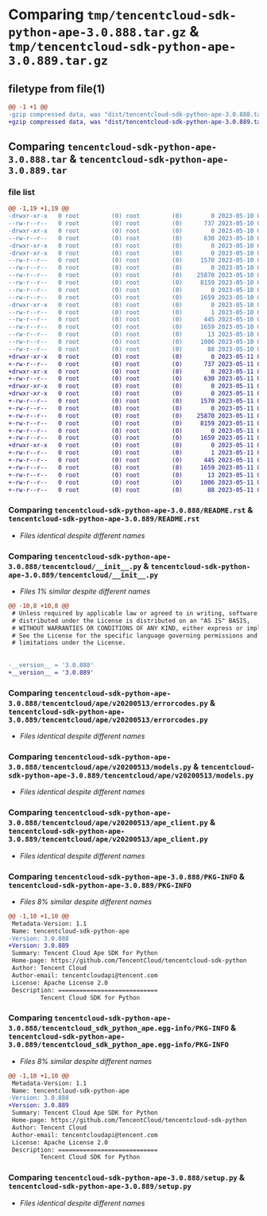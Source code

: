# Comparing `tmp/tencentcloud-sdk-python-ape-3.0.888.tar.gz` & `tmp/tencentcloud-sdk-python-ape-3.0.889.tar.gz`

## filetype from file(1)

```diff
@@ -1 +1 @@
-gzip compressed data, was "dist/tencentcloud-sdk-python-ape-3.0.888.tar", last modified: Wed May 10 01:47:32 2023, max compression
+gzip compressed data, was "dist/tencentcloud-sdk-python-ape-3.0.889.tar", last modified: Thu May 11 02:17:44 2023, max compression
```

## Comparing `tencentcloud-sdk-python-ape-3.0.888.tar` & `tencentcloud-sdk-python-ape-3.0.889.tar`

### file list

```diff
@@ -1,19 +1,19 @@
-drwxr-xr-x   0 root         (0) root         (0)        0 2023-05-10 01:47:32.000000 tencentcloud-sdk-python-ape-3.0.888/
--rw-r--r--   0 root         (0) root         (0)      737 2023-05-10 01:47:32.000000 tencentcloud-sdk-python-ape-3.0.888/README.rst
-drwxr-xr-x   0 root         (0) root         (0)        0 2023-05-10 01:47:32.000000 tencentcloud-sdk-python-ape-3.0.888/tencentcloud/
--rw-r--r--   0 root         (0) root         (0)      630 2023-05-10 01:47:32.000000 tencentcloud-sdk-python-ape-3.0.888/tencentcloud/__init__.py
-drwxr-xr-x   0 root         (0) root         (0)        0 2023-05-10 01:47:32.000000 tencentcloud-sdk-python-ape-3.0.888/tencentcloud/ape/
-drwxr-xr-x   0 root         (0) root         (0)        0 2023-05-10 01:47:32.000000 tencentcloud-sdk-python-ape-3.0.888/tencentcloud/ape/v20200513/
--rw-r--r--   0 root         (0) root         (0)     1570 2023-05-10 01:47:32.000000 tencentcloud-sdk-python-ape-3.0.888/tencentcloud/ape/v20200513/errorcodes.py
--rw-r--r--   0 root         (0) root         (0)        0 2023-05-10 01:47:32.000000 tencentcloud-sdk-python-ape-3.0.888/tencentcloud/ape/v20200513/__init__.py
--rw-r--r--   0 root         (0) root         (0)    25870 2023-05-10 01:47:32.000000 tencentcloud-sdk-python-ape-3.0.888/tencentcloud/ape/v20200513/models.py
--rw-r--r--   0 root         (0) root         (0)     8159 2023-05-10 01:47:32.000000 tencentcloud-sdk-python-ape-3.0.888/tencentcloud/ape/v20200513/ape_client.py
--rw-r--r--   0 root         (0) root         (0)        0 2023-05-10 01:47:32.000000 tencentcloud-sdk-python-ape-3.0.888/tencentcloud/ape/__init__.py
--rw-r--r--   0 root         (0) root         (0)     1659 2023-05-10 01:47:32.000000 tencentcloud-sdk-python-ape-3.0.888/PKG-INFO
-drwxr-xr-x   0 root         (0) root         (0)        0 2023-05-10 01:47:32.000000 tencentcloud-sdk-python-ape-3.0.888/tencentcloud_sdk_python_ape.egg-info/
--rw-r--r--   0 root         (0) root         (0)        1 2023-05-10 01:47:32.000000 tencentcloud-sdk-python-ape-3.0.888/tencentcloud_sdk_python_ape.egg-info/dependency_links.txt
--rw-r--r--   0 root         (0) root         (0)      445 2023-05-10 01:47:32.000000 tencentcloud-sdk-python-ape-3.0.888/tencentcloud_sdk_python_ape.egg-info/SOURCES.txt
--rw-r--r--   0 root         (0) root         (0)     1659 2023-05-10 01:47:32.000000 tencentcloud-sdk-python-ape-3.0.888/tencentcloud_sdk_python_ape.egg-info/PKG-INFO
--rw-r--r--   0 root         (0) root         (0)       13 2023-05-10 01:47:32.000000 tencentcloud-sdk-python-ape-3.0.888/tencentcloud_sdk_python_ape.egg-info/top_level.txt
--rw-r--r--   0 root         (0) root         (0)     1006 2023-05-10 01:47:32.000000 tencentcloud-sdk-python-ape-3.0.888/setup.py
--rw-r--r--   0 root         (0) root         (0)       88 2023-05-10 01:47:32.000000 tencentcloud-sdk-python-ape-3.0.888/setup.cfg
+drwxr-xr-x   0 root         (0) root         (0)        0 2023-05-11 02:17:44.000000 tencentcloud-sdk-python-ape-3.0.889/
+-rw-r--r--   0 root         (0) root         (0)      737 2023-05-11 02:17:44.000000 tencentcloud-sdk-python-ape-3.0.889/README.rst
+drwxr-xr-x   0 root         (0) root         (0)        0 2023-05-11 02:17:44.000000 tencentcloud-sdk-python-ape-3.0.889/tencentcloud/
+-rw-r--r--   0 root         (0) root         (0)      630 2023-05-11 02:17:44.000000 tencentcloud-sdk-python-ape-3.0.889/tencentcloud/__init__.py
+drwxr-xr-x   0 root         (0) root         (0)        0 2023-05-11 02:17:44.000000 tencentcloud-sdk-python-ape-3.0.889/tencentcloud/ape/
+drwxr-xr-x   0 root         (0) root         (0)        0 2023-05-11 02:17:44.000000 tencentcloud-sdk-python-ape-3.0.889/tencentcloud/ape/v20200513/
+-rw-r--r--   0 root         (0) root         (0)     1570 2023-05-11 02:17:44.000000 tencentcloud-sdk-python-ape-3.0.889/tencentcloud/ape/v20200513/errorcodes.py
+-rw-r--r--   0 root         (0) root         (0)        0 2023-05-11 02:17:44.000000 tencentcloud-sdk-python-ape-3.0.889/tencentcloud/ape/v20200513/__init__.py
+-rw-r--r--   0 root         (0) root         (0)    25870 2023-05-11 02:17:44.000000 tencentcloud-sdk-python-ape-3.0.889/tencentcloud/ape/v20200513/models.py
+-rw-r--r--   0 root         (0) root         (0)     8159 2023-05-11 02:17:44.000000 tencentcloud-sdk-python-ape-3.0.889/tencentcloud/ape/v20200513/ape_client.py
+-rw-r--r--   0 root         (0) root         (0)        0 2023-05-11 02:17:44.000000 tencentcloud-sdk-python-ape-3.0.889/tencentcloud/ape/__init__.py
+-rw-r--r--   0 root         (0) root         (0)     1659 2023-05-11 02:17:44.000000 tencentcloud-sdk-python-ape-3.0.889/PKG-INFO
+drwxr-xr-x   0 root         (0) root         (0)        0 2023-05-11 02:17:44.000000 tencentcloud-sdk-python-ape-3.0.889/tencentcloud_sdk_python_ape.egg-info/
+-rw-r--r--   0 root         (0) root         (0)        1 2023-05-11 02:17:44.000000 tencentcloud-sdk-python-ape-3.0.889/tencentcloud_sdk_python_ape.egg-info/dependency_links.txt
+-rw-r--r--   0 root         (0) root         (0)      445 2023-05-11 02:17:44.000000 tencentcloud-sdk-python-ape-3.0.889/tencentcloud_sdk_python_ape.egg-info/SOURCES.txt
+-rw-r--r--   0 root         (0) root         (0)     1659 2023-05-11 02:17:44.000000 tencentcloud-sdk-python-ape-3.0.889/tencentcloud_sdk_python_ape.egg-info/PKG-INFO
+-rw-r--r--   0 root         (0) root         (0)       13 2023-05-11 02:17:44.000000 tencentcloud-sdk-python-ape-3.0.889/tencentcloud_sdk_python_ape.egg-info/top_level.txt
+-rw-r--r--   0 root         (0) root         (0)     1006 2023-05-11 02:17:44.000000 tencentcloud-sdk-python-ape-3.0.889/setup.py
+-rw-r--r--   0 root         (0) root         (0)       88 2023-05-11 02:17:44.000000 tencentcloud-sdk-python-ape-3.0.889/setup.cfg
```

### Comparing `tencentcloud-sdk-python-ape-3.0.888/README.rst` & `tencentcloud-sdk-python-ape-3.0.889/README.rst`

 * *Files identical despite different names*

### Comparing `tencentcloud-sdk-python-ape-3.0.888/tencentcloud/__init__.py` & `tencentcloud-sdk-python-ape-3.0.889/tencentcloud/__init__.py`

 * *Files 1% similar despite different names*

```diff
@@ -10,8 +10,8 @@
 # Unless required by applicable law or agreed to in writing, software
 # distributed under the License is distributed on an "AS IS" BASIS,
 # WITHOUT WARRANTIES OR CONDITIONS OF ANY KIND, either express or implied.
 # See the License for the specific language governing permissions and
 # limitations under the License.
 
 
-__version__ = '3.0.888'
+__version__ = '3.0.889'
```

### Comparing `tencentcloud-sdk-python-ape-3.0.888/tencentcloud/ape/v20200513/errorcodes.py` & `tencentcloud-sdk-python-ape-3.0.889/tencentcloud/ape/v20200513/errorcodes.py`

 * *Files identical despite different names*

### Comparing `tencentcloud-sdk-python-ape-3.0.888/tencentcloud/ape/v20200513/models.py` & `tencentcloud-sdk-python-ape-3.0.889/tencentcloud/ape/v20200513/models.py`

 * *Files identical despite different names*

### Comparing `tencentcloud-sdk-python-ape-3.0.888/tencentcloud/ape/v20200513/ape_client.py` & `tencentcloud-sdk-python-ape-3.0.889/tencentcloud/ape/v20200513/ape_client.py`

 * *Files identical despite different names*

### Comparing `tencentcloud-sdk-python-ape-3.0.888/PKG-INFO` & `tencentcloud-sdk-python-ape-3.0.889/PKG-INFO`

 * *Files 8% similar despite different names*

```diff
@@ -1,10 +1,10 @@
 Metadata-Version: 1.1
 Name: tencentcloud-sdk-python-ape
-Version: 3.0.888
+Version: 3.0.889
 Summary: Tencent Cloud Ape SDK for Python
 Home-page: https://github.com/TencentCloud/tencentcloud-sdk-python
 Author: Tencent Cloud
 Author-email: tencentcloudapi@tencent.com
 License: Apache License 2.0
 Description: ============================
         Tencent Cloud SDK for Python
```

### Comparing `tencentcloud-sdk-python-ape-3.0.888/tencentcloud_sdk_python_ape.egg-info/PKG-INFO` & `tencentcloud-sdk-python-ape-3.0.889/tencentcloud_sdk_python_ape.egg-info/PKG-INFO`

 * *Files 8% similar despite different names*

```diff
@@ -1,10 +1,10 @@
 Metadata-Version: 1.1
 Name: tencentcloud-sdk-python-ape
-Version: 3.0.888
+Version: 3.0.889
 Summary: Tencent Cloud Ape SDK for Python
 Home-page: https://github.com/TencentCloud/tencentcloud-sdk-python
 Author: Tencent Cloud
 Author-email: tencentcloudapi@tencent.com
 License: Apache License 2.0
 Description: ============================
         Tencent Cloud SDK for Python
```

### Comparing `tencentcloud-sdk-python-ape-3.0.888/setup.py` & `tencentcloud-sdk-python-ape-3.0.889/setup.py`

 * *Files identical despite different names*

